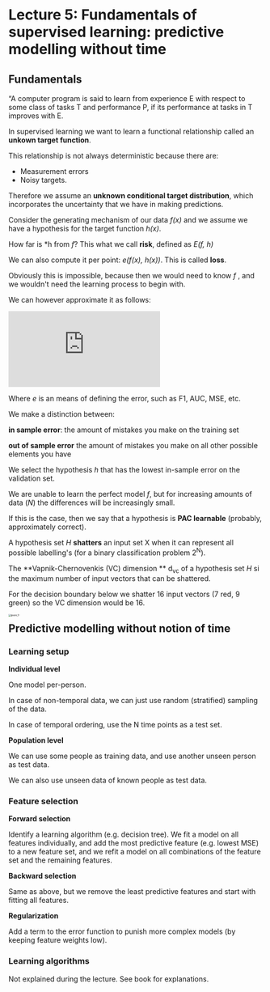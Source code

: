 # Lecture 5: Fundamentals of supervised learning: predictive modelling without time 

## Fundamentals

“A computer program is said to learn
from experience E with respect to some class of tasks T and performance P, if its
performance at tasks in T improves with E.

In supervised learning we want to learn a functional relationship called an **unkown target function**.

This relationship is not always deterministic because there are:

* Measurement errors
* Noisy targets.

Therefore we assume an **unknown conditional target distribution**, which incorporates the uncertainty that we have in making predictions.



Consider the generating mechanism of our data *f(x)* and we assume we have a hypothesis for the target function *h(x)*.

How far is *h from *f*? This what we call **risk**, defined as *E(f, h)*

We can also compute it per point: *e(f(x), h(x))*. This is called **loss**.

Obviously this is impossible, because then we would need to know *f* , and we wouldn't need the learning process to begin with. 

We can however approximate it as follows:

![](https://latex.codecogs.com/gif.latex?E%28f%2C%20h%29%20%5Capprox%20%5Cfrac%7B1%7D%7BN%7D%5Csum_%7Bj%3D1%7D%5E%7BN%7De%28y_%7Bj%7D%2C%20h%28x_%7Bj%7D%29%29)

Where *e* is an means of defining the error, such as F1, AUC, MSE, etc.



We make a distinction between:

**in sample error**: the amount of mistakes you make on the training set

**out of sample error** the amount of mistakes you make on all other possible elements you have

We select the hypothesis *h* that has the lowest in-sample error on the validation set.

We are unable to learn the perfect model *f*, but for increasing amounts of data (*N*) the differences will be increasingly small.

If this is the case, then we say that a hypothesis is **PAC learnable** (probably, approximately correct). 

A hypothesis set *H* **shatters** an input set X when it can represent all possible labelling's (for a binary classification problem 2<sup>N</sup>). 

The **Vapnik-Chernovenkis (VC) dimension ** d<sub>vc</sub> of a hypothesis set *H* si the maximum number of input vectors that can be shattered.  

For the decision boundary below we shatter 16 input vectors (7 red, 9 green) so the VC dimension would be 16.

<img src="https://www.jeremyjordan.me/content/images/2017/06/Screen-Shot-2017-06-10-at-9.41.25-AM.png" alt="gauss_9" style="zoom:30%;" align="left"/>



## Predictive modelling without notion of time

### Learning setup

**Individual level** 

One model per-person. 

In case of non-temporal data, we can just use random (stratified) sampling of the data.

In case of temporal ordering, use the N time points as a test set. 



**Population level**

We can use some people as training data, and use another unseen person as test data.

We can also use unseen data of known people as test data.



### Feature selection

**Forward selection**

Identify a learning algorithm (e.g. decision tree). We fit a model on all features individually, and add the most predictive feature (e.g. lowest MSE) to a new feature set, and we refit a model on all combinations of the feature set and the remaining features.

**Backward selection**

Same as above, but we remove the least predictive features and start with fitting all features.

**Regularization**

Add a term to the error function to punish more complex models (by keeping feature weights low). 



### Learning algorithms

Not explained during the lecture. See book for explanations.
